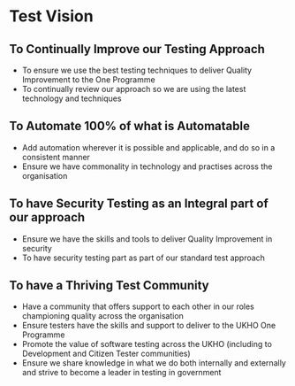 # Test Vision

## To Continually Improve our Testing Approach

* To ensure we use the best testing techniques to deliver Quality Improvement to the One Programme
* To continually review our approach so we are using the latest technology and techniques

## To Automate 100% of what is Automatable

* Add automation wherever it is possible and applicable, and do so in a consistent manner
* Ensure we have commonality in technology and practises across the organisation

## To have Security Testing as an Integral part of our approach

* Ensure we have the skills and tools to deliver Quality Improvement in security
* To have security testing part as part of our standard test approach

## To have a Thriving Test Community

* Have a community that offers support to each other in our roles championing quality across the organisation
* Ensure testers have the skills and support to deliver to the UKHO One Programme
* Promote the value of software testing across the UKHO (including to Development and Citizen Tester communities)
* Ensure we share knowledge in what we do both internally and externally and strive to become a leader in testing in government

